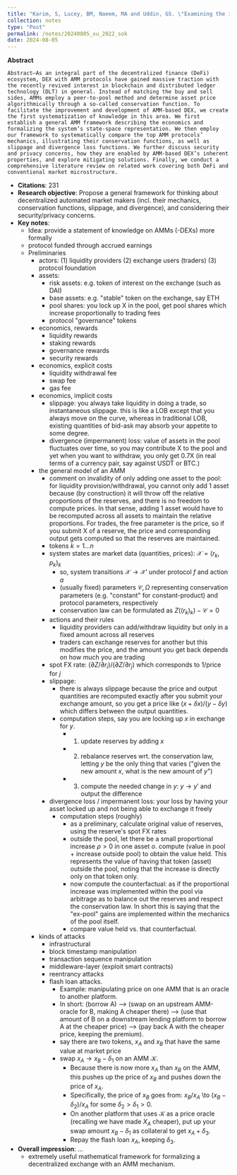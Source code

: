 ```yaml
---
title: "Karim, S, Lucey, BM, Naeem, MA and Uddin, GS. \"Examining the interrelatedness of NFTs, DeFi tokens and cryptocurrencies.\" Finance Research Letters, 2022, Elsevier"
collection: notes
type: "Post"
permalink: /notes/20240805_xu_2022_sok
date: 2024-08-05
---
```


**Abstract**

```
Abstract—As an integral part of the decentralized finance (DeFi) ecosystem, DEX with AMM protocols have gained massive traction with the recently revived interest in blockchain and distributed ledger technology (DLT) in general. Instead of matching the buy and sell sides, AMMs employ a peer-to-pool method and determine asset price algorithmically through a so-called conservation function. To facilitate the improvement and development of AMM-based DEX, we create the first systematization of knowledge in this area. We first establish a general AMM framework describing the economics and formalizing the system’s state-space representation. We then employ our framework to systematically compare the top AMM protocols’ mechanics, illustrating their conservation functions, as well as slippage and divergence loss functions. We further discuss security and privacy concerns, how they are enabled by AMM-based DEX’s inherent properties, and explore mitigating solutions. Finally, we conduct a comprehensive literature review on related work covering both DeFi and conventional market microstructure.
```

  - **Citations**: 231
  - **Research objective**: Propose a general framework for thinking about decentralized automated market makers (incl. their mechanics, conservation functions, slippage, and divergence), and considering their security/privacy concerns.
  - **Key notes**:
    - Idea: provide a statement of knowledge on AMMs (-DEXs) more formally
    - protocol funded through accrued earnings
    - Preliminaries
      - actors: (1) liquidity providers (2) exchange users (traders) (3) protocol foundation
      - assets:
        - risk assets: e.g. token of interest on the exchange (such as DAI)
        - base assets: e.g. "stable" token on the exchange, say ETH
        - pool shares: you lock up X in the pool, get pool shares which increase proportionally to trading fees
        - protocol "governance" tokens
      - economics, rewards
        - liquidity rewards
        - staking rewards
        - governance rewards
        - security rewards
      - economics, explicit costs
        - liquidity withdrawal fee
        - swap fee
        - gas fee
      - economics, implicit costs
        - slippage: you always take liquidity in doing a trade, so instantaneous slippage. this is like a LOB except that you always move on the curve, whereas in traditional LOB, existing quantities of bid-ask may absorb your appetite to some degree.
        - divergence (impermanent) loss: value of assets in the pool fluctuates over time, so you may contribute X to the pool and yet when you want to withdraw, you only get 0.7X (in real terms of a currency pair, say against USDT or BTC.)
      - the general model of an AMM
        - comment on invalidity of only adding one asset to the pool: for liquidity provision/withdrawal, you cannot only add 1 asset because (by construction) it will throw off the relative proportions of the reserves, and there is no freedom to compute prices. In that sense, adding 1 asset would have to be recomputed across all assets to maintain the relative proportions. For trades, the free parameter is the price, so if you submit X of a reserve, the price and corresponding output gets computed so that the reserves are maintained.
        - tokens $k=1 \dots n$
        - system states are market data (quantities, prices): $\mathcal{X} = (r_k, p_k)_k$
          - so, system transitions $\mathcal{X} \to \mathcal{X}'$ under protocol $f$ and action $a$
          - (usually fixed) parameters $\mathcal{C}, \Omega$ representing conservation parameters (e.g. "constant" for constant-product) and protocol parameters, respectively
          - conservation law can be formulated as $Z((r_k)_k) - \mathcal{C} = 0$
        - actions and their rules
          - liquidity providers can add/withdraw liquidity but only in a fixed amount across all reserves
          - traders can exchange reserves for another but this modifies the price, and the amount you get back depends on how much you are trading
        - spot FX rate: $(\partial Z / \partial r_i) / (\partial Z / \partial r_j)$ which corresponds to 1/price for $j$
        - slippage:
          - there is always slippage because the price and output quantities are recomputed exactly after you submit your exchange amount, so you get a price like $(x + \delta x) / (y - \delta y)$ which differs between the output quantities.
          - computation steps, say you are locking up $x$ in exchange for $y$.
            - 1) update reserves by adding $x$
            - 2) rebalance reserves wrt. the conservation law, letting $y$ be the only thing that varies ("given the new amount $x$, what is the new amount of $y$")
            - 3) compute the needed change in $y$: $y \to y'$ and output the difference
        - divergence loss / impermanent loss: your loss by having your asset locked up and not being able to exchange it freely
          - computation steps (roughly)
            - as a preliminary, calculate original value of reserves, using the reserve's spot FX rates
            - outside the pool, let there be a small proportional increase $\rho>0$ in one asset $o$. compute (value in pool + increase outside pool) to obtain the value held. This represents the value of having that token (asset) outside the pool, noting that the increase is directly only on that token only.
            - now compute the counterfactual: as if the proportional increase was implemented within the pool via arbitrage as to balance out the reserves and respect the conservation law. In short this is saying that the "ex-pool" gains are implemented within the mechanics of the pool itself.
            - compare value held vs. that counterfactual.
      - kinds of attacks
        - infrastructural
        - block timestamp manipulation
        - transaction sequence manipulation
        - middleware-layer (exploit smart contracts)
        - reentrancy attacks
        - flash loan attacks.
          - Example: manipulating price on one AMM that is an oracle to another platform.
          - In short: (borrow A) --> (swap on an upstream AMM-oracle for B, making A cheaper there) --> (use that amount of B on a downstream lending platform to borrow A at the cheaper price) --> (pay back A with the cheaper price, keeping the premium).
          - say there are two tokens, $x_A$ and $x_B$ that have the same value at market price
          - swap $x_A \to x_B - \delta_1$ on an AMM $\mathcal{K}$.
            - Because there is now more $x_A$ than $x_B$ on the AMM, this pushes up the price of $x_B$ and pushes down the price of $x_A$.
            - Specifically, the price of $x_B$ goes from: $x_B/x_A$ \to $(x_B-\delta_2)/x_A$ for some $\delta_2 > \delta_1 > 0$.
            - On another platform that uses $\mathcal{K}$ as a price oracle (recalling we have made $X_A$ cheaper), put up your swap amount $x_B - \delta_1$ as collateral to get $x_A + \delta_3$.
            - Repay the flash loan $x_A$, keeping $\delta_3$.
  - **Overall impression**: ...
    - extremely useful mathematical framework for formalizing a decentralized exchange with an AMM mechanism.





